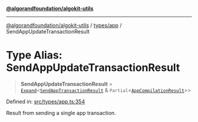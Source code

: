 [**@algorandfoundation/algokit-utils**](../../../README.md)

***

[@algorandfoundation/algokit-utils](../../../README.md) / [types/app](../README.md) / SendAppUpdateTransactionResult

# Type Alias: SendAppUpdateTransactionResult

> **SendAppUpdateTransactionResult** = [`Expand`](../../expand/type-aliases/Expand.md)\<[`SendAppTransactionResult`](SendAppTransactionResult.md) & `Partial`\<[`AppCompilationResult`](../interfaces/AppCompilationResult.md)\>\>

Defined in: [src/types/app.ts:354](https://github.com/algorandfoundation/algokit-utils-ts/blob/main/src/types/app.ts#L354)

Result from sending a single app transaction.
